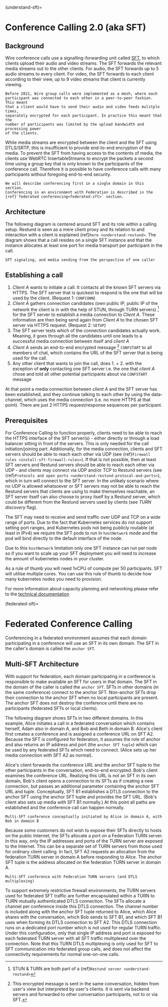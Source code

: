 (understand-sft)=

# Conference Calling 2.0 (aka SFT)

## Background

Wire conference calls use a signalling-forwarding unit called
[SFT](https://github.com/wireapp/wire-avs-service), to which clients upload
their audio and video streams. The SFT forwards the relevant media streams out
to the other clients. For audio, the SFT forwards up to 5 audio streams to every
client. For video, the SFT forwards to each client according to their view, up
to 9 video streams that client is currently viewing. 

```{note}
Before 2021, Wire group calls were implemented as a mesh, where each
participant was connected to each other in a peer-to-peer fashion. This meant
that a client would have to send their audio and video feeds mulitple times,
separately encrypted for each participant. In practice this meant that the
number of participants was limited by the upload bandwidth and processing power
of the clients.
```

While media streams are encrypted between the client and the SFT using
DTLS/SRTP, this is insufficient to provide end-to-end encryption of the media.
To prevent the SFT from having access to the contents of media, the clients use
WebRTC InsertableStreams to encrypt the packets a second time using a group key
that is only known to the participants of the conference call. Therefore it is
possible to have conference calls with many participants without foregoing
end-to-end security.

```{note}
We will describe conferencing first in a single domain in this section.
Conferencing in an environment with Federation is described in the
{ref}`federated conferencing<federated-sft>` section.
```

## Architecture

The following diagram is centered around SFT and its role within a calling setup. Restund is seen
as a mere client proxy and its relation to and interaction with a client is explained
{ref}`here <understand-restund>`. The diagram shows that a call resides on a single SFT instance
and that the instance allocates at least one port for media transport per participant in the call.

```{figure} img/architecture-sft.png
SFT signaling, and media sending from the perspective of one caller
```

## Establishing a call

1. *Client A* wants to initiate a call. It contacts all the known SFT servers via HTTPS.
   The SFT server that is quickest to respond is the one that will be used by the client.
   (Request 1: `CONFCONN`)
2. *Client A* gathers connection candidates (own public IP, public IP of the network the
   client is in with the help of STUN, through TURN servers) [^footnote-1] for the SFT server to
   establish a media connection to *Client A*. These information are then being send again
   from *Client A* to the chosen SFT server via HTTPS request. (Request 2: `SETUP`)
3. The SFT server tests which of the connection candidates actually work. Meaning, it
   goes through all the candidates until one leads to a successful media connection
   between itself and *client A*
4. *Client A* sends an end-to-end encrypted message [^footnote-2] `CONFSTART` to all members of chat, which contains
   the URL of the SFT server that is being used for the call.
5. Any other client that wants to join the call, does 1. + 2. with the exception of **only**
   contacting one SFT server i.e. the one that *client A* chose and told all other
   potential participants about via `CONFSTART` message

At that point a media connection between *client A* and the SFT server has been established,
and they continue talking to each other by using the data-channel, which uses the media
connection (i.e. no more HTTPS at that point). There are just 2 HTTPS request/response
sequences per participant.

[^footnote-1]: STUN & TURN are both part of a {ref}`Restund server <understand-restund>`

[^footnote-2]: This encrypted message is sent in the same conversation, hidden from user's view but
    interpreted by user's clients. It is sent via backend servers and forwarded to other
    conversation participants, not to or via SFT.

## Prerequisites

For Conference Calling to function properly, clients need to be able to reach the HTTPS interface
of the SFT server(s) - either directly or through a load balancer sitting in front of the servers.
This is only needed for the call initiation/joining part.
Additionally, for the media connection, clients and SFT servers should be able to reach each other
via UDP (see {ref}`Firewall rules <install-sft-firewall-rules>`).
If that is not possible, then at least SFT servers and Restund servers should be able to reach each
other via UDP - and clients may connect via UDP and/or TCP to Restund servers
(see {ref}`Protocols and open ports <understand-restund-protocal-and-ports>`), which in
turn will connect to the SFT server.
In the unlikely scenario where no UDP is allowed whatsoever or SFT servers may not be able to reach
the Restund servers that clients are using to make themselves reachable, an SFT server itself can
also choose to proxy itself by a Restund server, which could be different from the Restund servers
used by clients (see *TURN discovery* flag).

The SFT may need to receive and send traffic over UDP and TCP on a wide range of ports.
Due to the fact that Kubernetes services do not support setting port ranges, and Kubernetes pods not being publicly routable (at least in IPv4) we require the SFT pods to run in `hostNetwork` mode and the pod will bind directly to the default interface of the node.

Due to this `hostNetwork` limitation only one SFT instance can run per node so if you want to scale up your SFT deployment you will need to increase the amount of kubernetes nodes in your cluster.

As a rule of thumb you will need 1vCPU of compute per 50 participants. SFT will utilise multiple cores. You can use this rule of thumb to decide how many kubernetes nodes you need to provision.

For more information about capacity planning and networking please refer to the [technical documentation](https://github.com/wireapp/wire-server/blob/eab0ce1ff335889bc5a187c51872dfd0e78cc22b/charts/sftd/README.md)

(federated-sft)=

# Federated Conference Calling

Conferencing in a federated environment assumes that each domain participating in a
conference will use an SFT in its own domain. The SFT in the caller's domain is called
the `anchor SFT`.

## Multi-SFT Architecture

With support for federation, each domain participating in a conference is responsible to
make available an SFT for users in that domain.  The SFT in the domain of the caller is
called the `anchor SFT`. SFTs in other domains (in the same conference) connect to the
anchor SFT.  Non-anchor SFTs drop their connection to the anchor SFT when no local
participants are present. The anchor SFT does not destroy the conference until there are
no participants (federated SFTs or local clients).

The following diagram shows SFTs in two different domains. In this example, Alice
initiates a call in a federated conversation which contains herself, Adam also in domain
A, and Bob and Beth in domain B. Alice's client first creates a conference and is
assigned a conference URL on SFT A2. Because the SFT is configured for federation, it
assumes the role of anchor and also returns an IP address and port (the `anchor SFT tuple`)
which can be used by any federated SFTs which need to connect. (Alice sets up her media
connection with SFT A2 as normal).

Alice's client forwards the conference URL and the anchor SFT tuple to the other
participants in the conversation, end-to-end encrypted.  Bob's client examines the
conference URL. Realizing this URL is not an SFT in its own domain, Bob's client opens
a connection to its SFTs as if creating a new connection, but passes an additional
parameter containing the anchor SFT URL and tuple. Conceptually, SFT B1 establishes a DTLS connection
to the anchor SFT using the anchor SFT tuple and provides the SFT URL. (Bob's client
also sets up media with SFT B1 normally.)  At this point all paths are established
and the conference call can happen normally.

```{figure} img/multi-sft-concept.png
Multi-SFT conference conceptually initiated by Alice in domain A, with Bob in domain B
```

Because some customers do not wish to expose their SFTs directly to hosts on the public
Internet, the SFTs allocate a port on a Federation TURN server. In this way, only the IP
addresses and ports of the TURN server are exposed to the Internet. This can be a separate
set of TURN servers from those used for ordinary client calling. In fact, SFT A2 requests an allocation from the federation
TURN server in domain A before responding to Alice. The anchor SFT tuple is the address
allocated on the federation TURN server in domain A.

```{figure} img/multi-sft-turn-dtls.png
Multi-SFT conference with Federation TURN servers (and DTLS multiplexing)
```

To support extremely restrictive firewall environments, the TURN servers used for
federated SFT traffic are further encapsulated within a TURN to TURN mutually
authenticated DTLS connection. The SFTs allocate a channel per conference inside this DTLS connection.
The channel number is included along with the anchor SFT tuple
returned to Alice, which Alice shares with the conversation, which Bob sends to SFT B1,
and which SFT B1 uses when forming its DTLS connection to SFT A2. This DTLS connection
runs on a dedicated port number which is not used for regular TURN traffic. Under this
configuration, only that single IP address and port is exposed for each federated TURN
server with all SFT traffic multiplexed over the connection. Note that this TURN DTLS multiplexing is only used for SFT to SFT
communication into federated group calls, and does not affect the connectivity requirements for normal one-on-one
calls.
